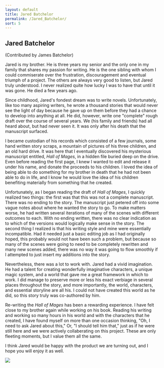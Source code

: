 ```yaml
---
layout: default
title: Jared Batchelor
permalink: /Jared_Batchelor/
sort: 5
---
```


## Jared Batchelor

(Contributed by James Batchelor)

Jared is my brother. He is three years my senior and the only one in my family that shares my passion for writing. He is the one sibling with whom I could commiserate over the frustration, discouragement and eventual triumph of a project. The others are always very good to listen, but Jared truly understood. I never realized quite how lucky I was to have that until it was gone. He died a few years ago.

Since childhood, Jared's fondest dream was to write novels. Unfortunately, like too many aspiring writers, he wrote a thousand stories that would never see the light of day because he gave up on them before they had a chance to develop into anything at all. He did, however, write one "complete" rough draft over the course of several years. We (his family and friends) had all heard about, but had never seen it. It was only after his death that the manuscript surfaced.

I became custodian of his records which consisted of a few journals, some hand written story scraps, a mountain of pictures of his three children, and an old hard drive. It was here that I eventually discovered his mysterious manuscript entitled, _Hall of Mages_, in a hidden file buried deep on the drive. Even before reading the first page, I knew I wanted to edit and release it under his name, and donate the proceeds to his children. I loved the idea of being able to do something for my brother in death that he had not been able to do in life, and I know he would love the idea of his children benefiting materially from something that he created.

Unfortunately, as I began reading the draft of _Hall of Mages_, I quickly realized two things: the first was that this was not a complete manuscript. There was no ending to the story. The manuscript just petered off into some vague notes about where he wanted the story to go. To make matters worse, he had written several iterations of many of the scenes with different outcomes to each. With no ending written, there was no clear indication as to which of the versions would logically make sense in the story. The second thing I realized is that his writing style and mine were essentially incompatible. Had it needed just a basic editing job as I had originally hoped, this probably would not have been such a problem, but because so many of the scenes were going to need to be completely rewritten and many new scenes added, there was no way it was going to flow smoothly if I attempted to just insert my additions into the story.

Nevertheless, there was a lot to work with. Jared had a vivid imagination. He had a talent for creating wonderfully imaginative characters, a unique magic system, and a world that gave me a great framework in which to work. I did manage to preserve more or less his exact verbiage in several places throughout the story, and more importantly, the world, characters, and essential storyline are all his. I could not have created this world as he did, so this story truly was co-authored by him.

Re-writing the _Hall of Mages_ has been a rewarding experience. I have felt close to my brother again while working on his book. Reading his writing and working so many hours in his world and with the characters that he created, I have found myself on more than one occasion thinking, "Oh, I need to ask Jared about this," Or, "I should tell him that," just as if he were still here and we were actively collaberating on this project. These are only fleeting moments, but I value them all the same.

I think Jared would be happy with the product we are turning out, and I hope you will enjoy it as well. 

<img src="{{site.baseurl}}/images/jared_batchelor.jpg" class="img-fluid">
